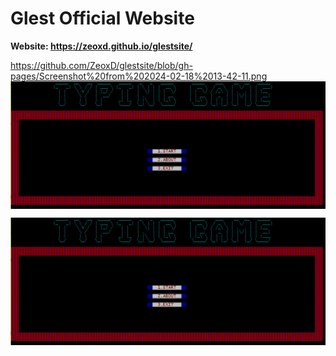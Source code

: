 # Glest Official Website

**Website: https://zeoxd.github.io/glestsite/**

https://github.com/ZeoxD/glestsite/blob/gh-pages/Screenshot%20from%202024-02-18%2013-42-11.png
<a><img align="center" src="https://github.com/ZeoxD/typing-game/blob/main/Capture.PNG" alt="Typing Game" height="" width="" /></a>

<a><img align="center" src="https://github.com/ZeoxD/typing-game/blob/main/Capture.PNG" alt="Typing Game" height="" width="" /></a>

